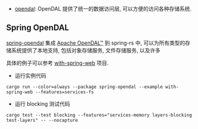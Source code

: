 * [opendal](#spring-opendal): OpenDAL 提供了统一的数据访问层, 可以方便的访问各种存储系统.

## Spring OpenDAL

[spring-opendal](spring-opendal) 集成 [Apache OpenDAL™](https://opendal.apache.org/) 到 spring-rs 中,
可以为所有类型的存储系统提供了本地支持, 包括对象存储服务, 文件存储服务, 以及许多

具体的例子可以参考 [with-spring-web](https://github.com/spring-rs/spring-rs/tree/master/contrib-plugins/spring-opendal/examples/with-spring-web) 项目.

- 运行实例代码

```shell
cargo run --color=always --package spring-opendal --example with-spring-web --features=services-fs
```

- 运行 blocking 测试代码

```shell
cargo test --test blocking --features="services-memory layers-blocking test-layers" -- --nocapture
```
